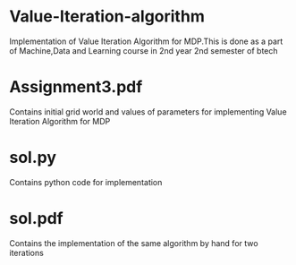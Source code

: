 # Value-Iteration-algorithm
Implementation of Value Iteration Algorithm for MDP.This is done as a part of Machine,Data and Learning course in 2nd year 2nd semester of btech 

# Assignment3.pdf
Contains initial grid world and values of parameters for implementing Value Iteration Algorithm for MDP

# sol.py
Contains python code for implementation

# sol.pdf
Contains the implementation of the same algorithm by hand for two iterations
